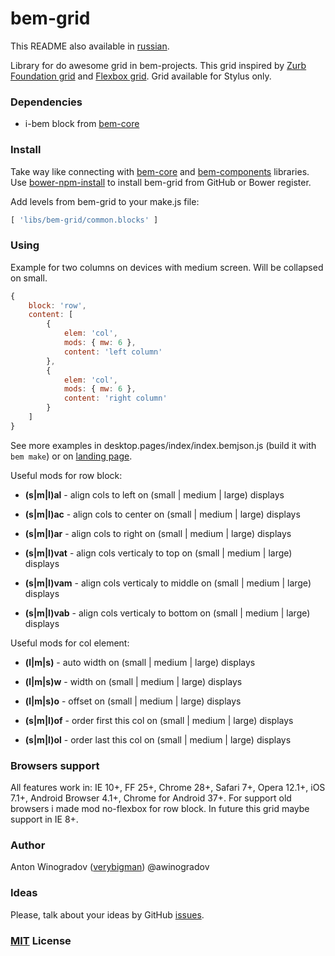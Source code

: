 # bem-grid

This README also available in [russian](https://github.com/verybigman/bem-grid/blob/flexbox/README.ru.md).

Library for do awesome grid in bem-projects. This grid inspired by [Zurb Foundation grid](http://foundation.zurb.com/docs/components/grid.html) and [Flexbox grid](http://flexboxgrid.com/). Grid available for Stylus only.

### Dependencies

- i-bem block from [bem-core](https//github.com/bem/bem-core)

### Install

Take way like connecting with [bem-core](https//github.com/bem/bem-core)
and [bem-components](https//github.com/bem/bem-components) libraries.
Use [bower-npm-install](https://github.com/arikon/bower-npm-install) to install bem-grid from GitHub or Bower register.

Add levels from bem-grid to your make.js file:

``` javascript
[ 'libs/bem-grid/common.blocks' ]
```

### Using

Example for two columns on devices with medium screen. Will be collapsed on small.

``` javascript
{
    block: 'row',
    content: [
        {
            elem: 'col',
            mods: { mw: 6 },
            content: 'left column'
        },
        {
            elem: 'col',
            mods: { mw: 6 },
            content: 'right column'
        }
    ]
}
```

See more examples in desktop.pages/index/index.bemjson.js (build it with `bem make`) or on [landing page](http://verybigman.github.io/bem-grid).

Useful mods for row block:

- __(s|m|l)al__ - align cols to left on (small | medium | large) displays
- __(s|m|l)ac__ - align cols to center on (small | medium | large) displays
- __(s|m|l)ar__ - align cols to right on (small | medium | large) displays

- __(s|m|l)vat__ - align cols verticaly to top on (small | medium | large) displays
- __(s|m|l)vam__ - align cols verticaly to middle on (small | medium | large) displays
- __(s|m|l)vab__ - align cols verticaly to bottom on (small | medium | large) displays

Useful mods for col element:

- __(l|m|s)__ - auto width on (small | medium | large) displays
- __(l|m|s)w__ - width on (small | medium | large) displays
- __(l|m|s)o__ - offset on (small | medium | large) displays

- __(s|m|l)of__ - order first this col on (small | medium | large) displays 
- __(s|m|l)ol__ - order last this col on (small | medium | large) displays 

### Browsers support

All features work in: IE 10+, FF 25+, Chrome 28+, Safari 7+, Opera 12.1+, iOS 7.1+, Android Browser 4.1+, Chrome for Android 37+. For support old browsers i made mod no-flexbox for row block. In future this grid maybe support in IE 8+.

### Author

Anton Winogradov ([verybigman](https://github.com/verybigman)) @awinogradov

### Ideas

Please, talk about your ideas by GitHub [issues](https://github.com/verybigman/bem-grid/issues).

### [MIT](http://en.wikipedia.org/wiki/MIT_License) License

